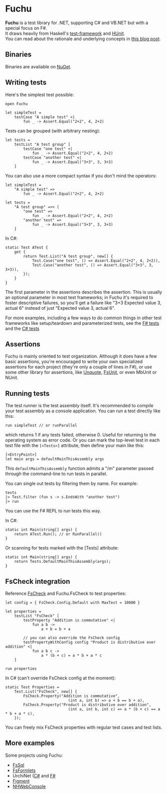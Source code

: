 # Fuchu #

**Fuchu** is a test library for .NET, supporting C# and VB.NET but with a special focus on F#.   
It draws heavily from Haskell's [test-framework](http://batterseapower.github.com/test-framework/) and [HUnit](http://hunit.sourceforge.net/).   
You can read about the rationale and underlying concepts in [this blog post](http://bugsquash.blogspot.com/2012/06/fuchu-functional-test-library-for-net.html).

## Binaries ##

Binaries are available on [NuGet](http://nuget.org/packages?q=Fuchu).

## Writing tests ##

Here's the simplest test possible:


    open Fuchu

    let simpleTest = 
        testCase "A simple test" <| 
            fun _ -> Assert.Equal("2+2", 4, 2+2)

Tests can be grouped (with arbitrary nesting):

    let tests = 
        testList "A test group" [
            testCase "one test" <|
                fun _ -> Assert.Equal("2+2", 4, 2+2)
            testCase "another test" <|
                fun _ -> Assert.Equal("3+3", 3, 3+3)
        ]

You can also use a more compact syntax if you don't mind the operators:

    let simpleTest = 
        "A simple test" =>
            fun _ -> Assert.Equal("2+2", 4, 2+2)

    let tests = 
        "A test group" =>> [
            "one test" =>
                fun _ -> Assert.Equal("2+2", 4, 2+2)
            "another test" =>
                fun _ -> Assert.Equal("3+3", 3, 3+3)
        ]
        
In C#:

    static Test ATest {
        get {
            return Test.List("A test group", new[] {
                Test.Case("one test", () => Assert.Equal("2+2", 4, 2+2)),
                Test.Case("another test", () => Assert.Equal("3+3", 3, 3+3)),
            });
        }
    }
    
The first parameter in the assertions describes the assertion. This is usually an optional parameter in most test frameworks; in Fuchu it's required to foster descriptive failures, so you'll get a failure like "3+3 Expected value 3, actual 6" instead of just "Expected value 3, actual 6".

For more examples, including a few ways to do common things in other test frameworks like setup/teardown and parameterized tests, see the [F# tests](https://github.com/mausch/Fuchu/blob/master/Fuchu.Tests/Tests.fs) and the [C# tests](https://github.com/mausch/Fuchu/blob/master/Fuchu.CSharpTests/Program.cs)

## Assertions ##

Fuchu is mainly oriented to test organization. Although it does have a few basic assertions, you're encouraged to write your own specialized assertions for each project (they're only a couple of lines in F#), or use some other library for assertions, like [Unquote](http://code.google.com/p/unquote/), [FsUnit](https://github.com/dmohl/FsUnit), or even MbUnit or NUnit.

## Running tests ##

The test runner is the test assembly itself. It's recommended to compile your test assembly as a console application. You can run a test directly like this:

    run simpleTest // or runParallel
    
which returns 1 if any tests failed, otherwise 0. Useful for returning to the operating system as error code. Or you can mark the top-level test in each test file with the `[<Tests>]` attribute, then define your main like this:

    [<EntryPoint>]
    let main args = defaultMainThisAssembly args
    
This `defaultMainThisAssembly` function admits a "/m" parameter passed through the command-line to run tests in parallel.
    
You can single out tests by filtering them by name. For example:

    tests
    |> Test.filter (fun s -> s.EndsWith "another test")
    |> run

You can use the F# REPL to run tests this way.

In C#:

    static int Main(string[] args) {
        return ATest.Run(); // or RunParallel()
    }

Or scanning for tests marked with the [Tests] attribute:

    static int Main(string[] args) {
        return Tests.DefaultMainThisAssembly(args);
    }

## FsCheck integration ##

Reference [FsCheck](http://fscheck.codeplex.com/) and Fuchu.FsCheck to test properties:


    let config = { FsCheck.Config.Default with MaxTest = 10000 }
    
    let properties = 
        testList "FsCheck" [
            testProperty "Addition is commutative" <|
                fun a b -> 
                    a + b = b + a
            
            // you can also override the FsCheck config
            testPropertyWithConfig config "Product is distributive over addition" <|
                fun a b c -> 
                    a * (b + c) = a * b + a * c
        ]

    run properties
    
In C# (can't override FsCheck config at the moment):

    static Test Properties =
        Test.List("FsCheck", new[] {
            FsCheck.Property("Addition is commutative",
                                (int a, int b) => a + b == b + a),
            FsCheck.Property("Product is distributive over addition",
                                (int a, int b, int c) => a * (b + c) == a * b + a * c),
        });

You can freely mix FsCheck properties with regular test cases and test lists.

## More examples ##

Some projects using Fuchu:

* [FsSql](https://github.com/mausch/FsSql/tree/master/FsSql.Tests)
* [FsFormlets](https://github.com/mausch/FsFormlets/tree/master/Formlets.Tests)
* UrchiNet ([C#](https://github.com/mausch/UrchiNet/blob/master/UrchiNet.CSharpTests/Tests.cs) and [F#](https://github.com/mausch/UrchiNet/blob/master/UrchiNet.Tests/Tests.fs)
* [Figment](https://github.com/mausch/Figment/tree/master/Figment.Tests)
* [NHWebConsole](https://github.com/mausch/NHWebConsole/tree/master/NHWebConsole.Tests)